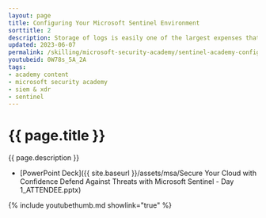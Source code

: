 ```yaml
---
layout: page
title: Configuring Your Microsoft Sentinel Environment
sorttitle: 2
description: Storage of logs is easily one of the largest expenses that you will encounter in your SIEM environment. In this session, explore the different options available for log ingestion into Sentinel, identify when you should use each type, and learn about the analytic rules that you can use to query the data in those log repositories.
updated: 2023-06-07
permalink: /skilling/microsoft-security-academy/sentinel-academy-configure
youtubeid: 0W78s_5A_2A
tags: 
- academy content
- microsoft security academy
- siem & xdr
- sentinel
---
```


# {{ page.title }}

{{ page.description }}

* [PowerPoint Deck]({{ site.baseurl }}/assets/msa/Secure Your Cloud with Confidence Defend Against Threats with Microsoft Sentinel - Day 1_ATTENDEE.pptx)

{% include youtubethumb.md showlink="true" %}